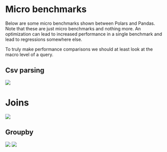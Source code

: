 # Micro benchmarks
Below are some micro benchmarks shown between Polars and Pandas. Note that these are just micro benchmarks and nothing
more. An optimization can lead to increased performance in a single benchmark and lead to regressions somewhere else.

To truly make performance comparisons we should at least look at the macro level of a query. 

## Csv parsing
![](../img/csv.png)

# Joins
![](../img/join_80_000.png)

## Groupby
![](../img/groupby10_.png)
![](../img/groupby10_mem.png)
